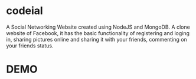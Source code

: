 # codeial
A Social Networking Website created using NodeJS and MongoDB. 
A clone website of Facebook, it has the basic functionality of registering and loging in, sharing pictures online and sharing it with your friends, commenting on your friends status.

# DEMO

